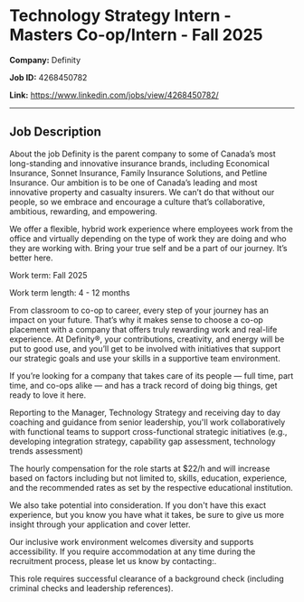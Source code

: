 # Technology Strategy Intern - Masters Co-op/Intern - Fall 2025

**Company:** Definity

**Job ID:** 4268450782

**Link:** https://www.linkedin.com/jobs/view/4268450782/

---

## Job Description

About the job
Definity is the parent company to some of Canada’s most long-standing and innovative insurance brands, including Economical Insurance, Sonnet Insurance, Family Insurance Solutions, and Petline Insurance. Our ambition is to be one of Canada’s leading and most innovative property and casualty insurers. We can’t do that without our people, so we embrace and encourage a culture that’s collaborative, ambitious, rewarding, and empowering.

We offer a flexible, hybrid work experience where employees work from the office and virtually depending on the type of work they are doing and who they are working with. Bring your true self and be a part of our journey. It’s better here.



Work term: Fall 2025

Work term length: 4 - 12 months

From classroom to co-op to career, every step of your journey has an impact on your future. That’s why it makes sense to choose a co-op placement with a company that offers truly rewarding work and real-life experience. At Definity®, your contributions, creativity, and energy will be put to good use, and you’ll get to be involved with initiatives that support our strategic goals and use your skills in a supportive team environment.

If you’re looking for a company that takes care of its people — full time, part time, and co-ops alike — and has a track record of doing big things, get ready to love it here.



Reporting to the Manager, Technology Strategy and receiving day to day coaching and guidance from senior leadership, you'll work collaboratively with functional teams to support cross-functional strategic initiatives (e.g., developing integration strategy, capability gap assessment, technology trends assessment)

















The hourly compensation for the role starts at $22/h and will increase based on factors including but not limited to, skills, education, experience, and the recommended rates as set by the respective educational institution.

We also take potential into consideration. If you don't have this exact experience, but you know you have what it takes, be sure to give us more insight through your application and cover letter.

Our inclusive work environment welcomes diversity and supports accessibility. If you require accommodation at any time during the recruitment process, please let us know by contacting:.



This role requires successful clearance of a background check (including criminal checks and leadership references).
